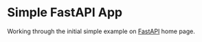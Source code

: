 # Simple FastAPI App

Working through the initial simple example on [FastAPI] home page.

[//]: # (Reference Links)

[FastAPI]: https://fastapi.tiangolo.com/
